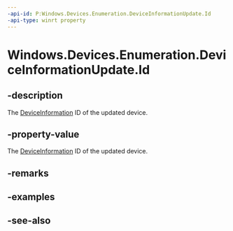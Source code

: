 ```yaml
---
-api-id: P:Windows.Devices.Enumeration.DeviceInformationUpdate.Id
-api-type: winrt property
---
```


<!-- Property syntax
public string Id { get; }
-->

# Windows.Devices.Enumeration.DeviceInformationUpdate.Id

## -description
The [DeviceInformation](deviceinformation.md) ID of the updated device.

## -property-value
The [DeviceInformation](deviceinformation.md) ID of the updated device.

## -remarks

## -examples

## -see-also
